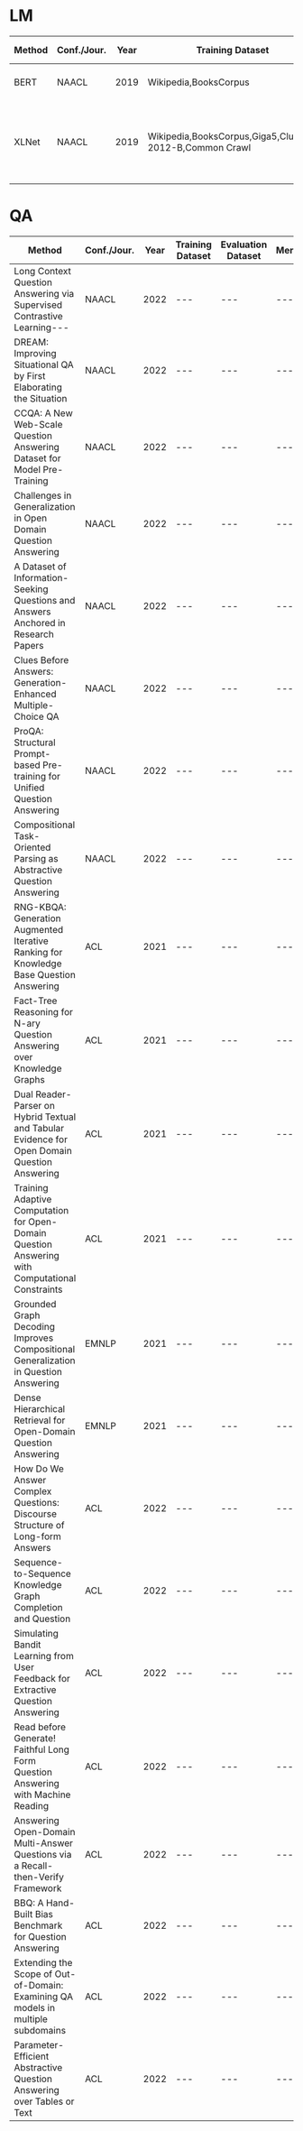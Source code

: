 # LM

|Method|Conf./Jour.|Year|Training Dataset|Evaluation Dataset|Mertic|Code|Paper|Summary|
|---|---|---|---|---|---|---|---|---|
|BERT|NAACL|2019|Wikipedia,BooksCorpus|GLUE,SQuAD v1.1,SQuAD v2.0,SWAG|F1,Accuracy,EM|[View](https://github.com/google-research/bert)|[View](https://arxiv.org/pdf/1810.04805v2.pdf)|[View](https://github.com/htw970202/NLP/issues/2)|
|XLNet|NAACL|2019|Wikipedia,BooksCorpus,Giga5,ClueWeb 2012-B,Common Crawl|SQuAD1.1 SQuAD2.0 RACE MNLI QNLI QQP RTE SST-2 MRPC CoLA STS-B|F1,Accuracy,EM,NDCG@20,ERR@20|[View](https://github.com/zihangdai/xlnet)|[View](https://arxiv.org/pdf/1906.08237.pdf)|[View](https://github.com/htw970202/NLP/issues/3)|

# QA

|Method|Conf./Jour.|Year|Training Dataset|Evaluation Dataset|Mertic|Code|Paper|Summary|
|---|---|---|---|---|---|---|---|---|
|Long Context Question Answering via Supervised Contrastive Learning---|NAACL|2022|---|---|---|[View](https://github.com/aviclu/long-context-qa-contrast)|[View](https://arxiv.org/pdf/2112.08777.pdf)|[View](https://github.com/htw970202/NLP/issues/5)|
|DREAM: Improving Situational QA by First Elaborating the Situation|NAACL|2022|---|---|---|[View](https://github.com/allenai/dream/blob/main/model/README_DREAM_model.md)|[View](https://arxiv.org/pdf/2112.08656.pdf)|[View](https://github.com/htw970202/NLP/issues/6)|
|CCQA: A New Web-Scale Question Answering Dataset for Model Pre-Training|NAACL|2022|---|---|---|[View](https://github.com/facebookresearch/CCQA)|[View](https://arxiv.org/pdf/2110.07731.pdf)|[View](https://github.com/htw970202/NLP/issues/7)|
|Challenges in Generalization in Open Domain Question Answering|NAACL|2022|---|---|---|[View](https://github.com/likicode/QA-generalize)|[View](https://arxiv.org/pdf/2109.01156.pdf)|[View](https://github.com/htw970202/NLP/issues/8)|
|A Dataset of Information-Seeking Questions and Answers Anchored in Research Papers|NAACL|2022|---|---|---|[View]()|[View](https://arxiv.org/pdf/2105.03011.pdf)|[View]()|
|Clues Before Answers: Generation-Enhanced Multiple-Choice QA|NAACL|2022|---|---|---|[View](https://github.com/nju-websoft/GenMC)|[View](https://arxiv.org/pdf/2205.00274.pdf)|[View]()|
|ProQA: Structural Prompt-based Pre-training for Unified Question Answering|NAACL|2022|---|---|---|[View]()|[View](https://arxiv.org/pdf/2205.04040.pdf)|[View]()|
|Compositional Task-Oriented Parsing as Abstractive Question Answering|NAACL|2022|---|---|---|[View]()|[View](https://arxiv.org/pdf/2205.02068.pdf)|[View]()|
|RNG-KBQA: Generation Augmented Iterative Ranking for Knowledge Base Question Answering|ACL|2021|---|---|---|[View](https://github.com/salesforce/rng-kbqa)|[View](https://arxiv.org/pdf/2109.08678.pdf)|[View]()|
|Fact-Tree Reasoning for N-ary Question Answering over Knowledge Graphs|ACL|2021|---|---|---|[View](https://github.com/salesforce/rng-kbqa)|[View](https://arxiv.org/pdf/2108.08297.pdf)|[View]()|
|Dual Reader-Parser on Hybrid Textual and Tabular Evidence for Open Domain Question Answering|ACL|2021|---|---|---|[View](https://github.com/awslabs/durepa-hybrid-qa)|[View](https://arxiv.org/pdf/2108.02866.pdf)|[View]()|
|Training Adaptive Computation for Open-Domain Question Answering with Computational Constraints|ACL|2021|---|---|---|[View](https://github.com/uclnlp/APE)|[View](https://arxiv.org/pdf/2107.02102.pdf)|[View]()|
|Grounded Graph Decoding Improves Compositional Generalization in Question Answering|EMNLP|2021|---|---|---|[View](https://github.com/gaiyu0/cfq)|[View](https://arxiv.org/pdf/2111.03642.pdf)|[View]()|
|Dense Hierarchical Retrieval for Open-Domain Question Answering|EMNLP|2021|---|---|---|[View](https://github.com/yeliu918/DHR)|[View](https://arxiv.org/pdf/2110.15439.pdf)|[View]()|
|How Do We Answer Complex Questions: Discourse Structure of Long-form Answers|ACL|2022|---|---|---|[View](https://github.com/utcsnlp/lfqa_discourse)|[View](https://arxiv.org/pdf/2203.11048.pdf)|[View]()|
|Sequence-to-Sequence Knowledge Graph Completion and Question|ACL|2022|---|---|---|[View](https://github.com/apoorvumang/kgt5)|[View](https://arxiv.org/pdf/2203.10321.pdf)|[View]()|
|Simulating Bandit Learning from User Feedback for Extractive Question Answering|ACL|2022|---|---|---|[View](https://github.com/lil-lab/bandit-qa)|[View](https://arxiv.org/pdf/2203.10079.pdf)|[View]()|
|Read before Generate! Faithful Long Form Question Answering with Machine Reading|ACL|2022|---|---|---|[View]()|[View](https://arxiv.org/pdf/2203.00343.pdf)|[View]()|
|Answering Open-Domain Multi-Answer Questions via a Recall-then-Verify Framework|ACL|2022|---|---|---|[View]()|[View](https://arxiv.org/pdf/2110.08544.pdf)|[View]()|
|BBQ: A Hand-Built Bias Benchmark for Question Answering|ACL|2022|---|---|---|[View](https://github.com/nyu-mll/BBQ)|[View](https://arxiv.org/pdf/2110.08193.pdf)|[View]()|
|Extending the Scope of Out-of-Domain: Examining QA models in multiple subdomains|ACL|2022|---|---|---|[View]()|[View](https://arxiv.org/pdf/2204.04534.pdf)|[View]()|
|Parameter-Efficient Abstractive Question Answering over Tables or Text|ACL|2022|---|---|---|[View](https://github.com/kolk/Pea-QA)|[View](https://arxiv.org/pdf/2204.03357.pdf)|[View]()|
